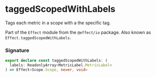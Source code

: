 # taggedScopedWithLabels

Tags each metric in a scope with a the specific tag.

Part of the `Effect` module from the `@effect/io` package. Also known as `Effect.taggedScopedWithLabels`.

### Signature

```typescript
export declare const taggedScopedWithLabels: (
  labels: ReadonlyArray<MetricLabel.MetricLabel>
) => Effect<Scope.Scope, never, void>
```
